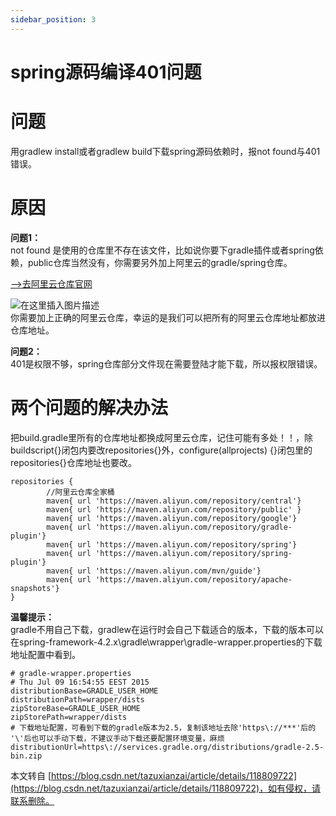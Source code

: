 ```yaml
---
sidebar_position: 3
---
```


# spring源码编译401问题

 

[](https://blog.csdn.net/tazuxianzai/article/details/118809722)问题
=================================================================

用gradlew install或者gradlew build下载spring源码依赖时，报not found与401错误。

[](https://blog.csdn.net/tazuxianzai/article/details/118809722)原因
=================================================================

**问题1：**  
not found 是使用的仓库里不存在该文件，比如说你要下gradle插件或者spring依赖，public仓库当然没有，你需要另外加上阿里云的gradle/spring仓库。

[–>去阿里云仓库官网](https://maven.aliyun.com/mvn/guide)

![在这里插入图片描述](https://img-blog.csdnimg.cn/20210716172050856.png?x-oss-process=image/watermark,type_ZmFuZ3poZW5naGVpdGk,shadow_10,text_aHR0cHM6Ly9ibG9nLmNzZG4ubmV0L3RhenV4aWFuemFp,size_16,color_FFFFFF,t_70#pic_center)  
你需要加上正确的阿里云仓库，幸运的是我们可以把所有的阿里云仓库地址都放进仓库地址。

**问题2：**  
401是权限不够，spring仓库部分文件现在需要登陆才能下载，所以报权限错误。

[](https://blog.csdn.net/tazuxianzai/article/details/118809722)两个问题的解决办法
========================================================================

把build.gradle里所有的仓库地址都换成阿里云仓库，记住可能有多处！！，除buildscript{}闭包内要改repositories{}外，configure(allprojects) {}闭包里的repositories{}仓库地址也要改。

```
repositories {
		//阿里云仓库全家桶
		maven{ url 'https://maven.aliyun.com/repository/central'}
		maven{ url 'https://maven.aliyun.com/repository/public' }
		maven{ url 'https://maven.aliyun.com/repository/google'}
		maven{ url 'https://maven.aliyun.com/repository/gradle-plugin'}
		maven{ url 'https://maven.aliyun.com/repository/spring'}
		maven{ url 'https://maven.aliyun.com/repository/spring-plugin'}
		maven{ url 'https://maven.aliyun.com/mvn/guide'}
		maven{ url 'https://maven.aliyun.com/repository/apache-snapshots'}
}

```

**温馨提示：**  
gradle不用自己下载，gradlew在运行时会自己下载适合的版本，下载的版本可以在spring-framework-4.2.x\\gradle\\wrapper\\gradle-wrapper.properties的下载地址配置中看到。

```
# gradle-wrapper.properties
# Thu Jul 09 16:54:55 EEST 2015
distributionBase=GRADLE_USER_HOME
distributionPath=wrapper/dists
zipStoreBase=GRADLE_USER_HOME
zipStorePath=wrapper/dists
# 下载地址配置，可看到下载的gradle版本为2.5，复制该地址去除'https\://***'后的 '\'后也可以手动下载，不建议手动下载还要配置环境变量，麻烦
distributionUrl=https\://services.gradle.org/distributions/gradle-2.5-bin.zip

```

 

  

本文转自 [https://blog.csdn.net/tazuxianzai/article/details/118809722](https://blog.csdn.net/tazuxianzai/article/details/118809722)，如有侵权，请联系删除。